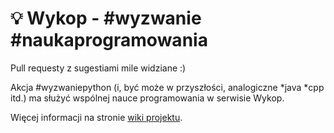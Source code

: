 # :bulb: Wykop - #wyzwanie #naukaprogramowania

Pull requesty z sugestiami mile widziane :)

Akcja #wyzwaniepython (i, być może w przyszłości, analogiczne \*java \*cpp itd.) ma służyć wspólnej
nauce programowania w serwisie Wykop.

Więcej informacji na stronie [wiki projektu](https://github.com/qofnaught/wykop_wyzwanie_naukaprogramowania/wiki).

